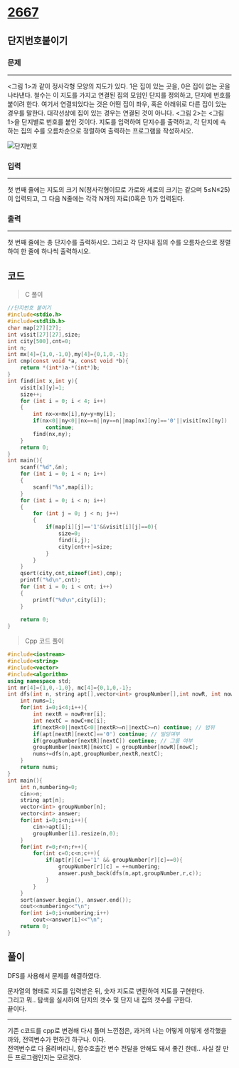 # [2667](https://www.acmicpc.net/problem/2667)

## 단지번호붙이기

### 문제

---

<그림 1>과 같이 정사각형 모양의 지도가 있다. 1은 집이 있는 곳을, 0은 집이 없는 곳을 나타낸다. 철수는 이 지도를 가지고 연결된 집의 모임인 단지를 정의하고, 단지에 번호를 붙이려 한다. 여기서 연결되었다는 것은 어떤 집이 좌우, 혹은 아래위로 다른 집이 있는 경우를 말한다. 대각선상에 집이 있는 경우는 연결된 것이 아니다. <그림 2>는 <그림 1>을 단지별로 번호를 붙인 것이다. 지도를 입력하여 단지수를 출력하고, 각 단지에 속하는 집의 수를 오름차순으로 정렬하여 출력하는 프로그램을 작성하시오.

![단지번호](https://www.acmicpc.net/upload/images/ITVH9w1Gf6eCRdThfkegBUSOKd.png)

### 입력

---

첫 번째 줄에는 지도의 크기 N(정사각형이므로 가로와 세로의 크기는 같으며 5≤N≤25)이 입력되고, 그 다음 N줄에는 각각 N개의 자료(0혹은 1)가 입력된다.

### 출력

---

첫 번째 줄에는 총 단지수를 출력하시오. 그리고 각 단지내 집의 수를 오름차순으로 정렬하여 한 줄에 하나씩 출력하시오.

## 코드

> C 풀이

```c
//단지번호 붙이기
#include<stdio.h>
#include<stdlib.h>
char map[27][27];
int visit[27][27],size;
int city[500],cnt=0;
int n;
int mx[4]={1,0,-1,0},my[4]={0,1,0,-1};
int cmp(const void *a, const void *b){
    return *(int*)a-*(int*)b;
}
int find(int x,int y){
    visit[x][y]=1;
    size++;
    for (int i = 0; i < 4; i++)
    {
        int nx=x+mx[i],ny=y+my[i];
        if(nx<0||ny<0||nx==n||ny==n||map[nx][ny]=='0'||visit[nx][ny])
            continue;
        find(nx,ny);
    }
    return 0;
}
int main(){
    scanf("%d",&n);
    for (int i = 0; i < n; i++)
    {
        scanf("%s",map[i]);
    }
    for (int i = 0; i < n; i++)
    {
        for (int j = 0; j < n; j++)
        {
            if(map[i][j]=='1'&&visit[i][j]==0){
                size=0;
                find(i,j);
                city[cnt++]=size;
            }
        }
    }
    qsort(city,cnt,sizeof(int),cmp);
    printf("%d\n",cnt);
    for (int i = 0; i < cnt; i++)
    {
        printf("%d\n",city[i]);
    }
    
    return 0;
}
```

> Cpp 코드 풀이

```cpp
#include<iostream>
#include<string>
#include<vector>
#include<algorithm>
using namespace std;
int mr[4]={1,0,-1,0}, mc[4]={0,1,0,-1};
int dfs(int n, string apt[],vector<int> groupNumber[],int nowR, int nowC){
    int nums=1;
    for(int i=0;i<4;i++){
        int nextR = nowR+mr[i];
        int nextC = nowC+mc[i];
        if(nextR<0||nextC<0||nextR>=n||nextC>=n) continue; // 범위
        if(apt[nextR][nextC]=='0') continue; // 빌딩여부
        if(groupNumber[nextR][nextC]) continue; // 그룹 여부
        groupNumber[nextR][nextC] = groupNumber[nowR][nowC];
        nums+=dfs(n,apt,groupNumber,nextR,nextC);
    }
    return nums;
}
int main(){
    int n,numbering=0;
    cin>>n;
    string apt[n];
    vector<int> groupNumber[n];
    vector<int> answer;
    for(int i=0;i<n;i++){
        cin>>apt[i];
        groupNumber[i].resize(n,0);
    }
    for(int r=0;r<n;r++){
        for(int c=0;c<n;c++){
            if(apt[r][c]=='1' && groupNumber[r][c]==0){
                groupNumber[r][c] = ++numbering;
                answer.push_back(dfs(n,apt,groupNumber,r,c));
            }
        }
    }
    sort(answer.begin(), answer.end());
    cout<<numbering<<"\n";
    for(int i=0;i<numbering;i++)
        cout<<answer[i]<<"\n";
    return 0;
}
```

## 풀이

DFS를 사용해서 문제를 해결하였다.

문자열의 형태로 지도를 입력받은 뒤, 숫자 지도로 변환하여 지도를 구현한다.  
그리고 뭐.. 탐색을 실시하여 단지의 갯수 및 단지 내 집의 갯수를 구한다.  
끝이다.

---

기존 c코드를 cpp로 변경해 다시 풀며 느낀점은, 과거의 나는 어떻게 이렇게 생각했을까와, 전역변수가 편하긴 하구나. 이다.  
전역변수로 다 올려버리니, 함수호출간 변수 전달을 안해도 돼서 좋긴 한데.. 사실 잘 만든 프로그램인지는 모르겠다.  
